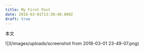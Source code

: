 ```yaml
---
title: My First Post
date: 2018-03-01T13:38:40.000Z
draft: true
---
```

本文

![](/images/uploads/screenshot from 2018-03-01 23-49-07.png)
